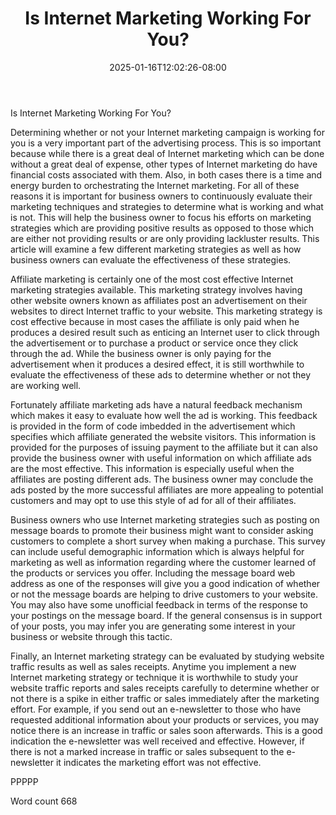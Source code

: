 ﻿---
title: "Is Internet Marketing Working For You?"
date: 2025-01-16T12:02:26-08:00
description: "Text Tips for Web Success"
featured_image: "/images/Text.jpg"
tags: ["Text"]
---

Is Internet Marketing Working For You?

Determining whether or not your Internet marketing campaign is working for you is a very important part of the advertising process. This is so important because while there is a great deal of Internet marketing which can be done without a great deal of expense, other types of Internet marketing do have financial costs associated with them. Also, in both cases there is a time and energy burden to orchestrating the Internet marketing. For all of these reasons it is important for business owners to continuously evaluate their marketing techniques and strategies to determine what is working and what is not. This will help the business owner to focus his efforts on marketing strategies which are providing positive results as opposed to those which are either not providing results or are only providing lackluster results. This article will examine a few different marketing strategies as well as how business owners can evaluate the effectiveness of these strategies.

Affiliate marketing is certainly one of the most cost effective Internet marketing strategies available. This marketing strategy involves having other website owners known as affiliates post an advertisement on their websites to direct Internet traffic to your website. This marketing strategy is cost effective because in most cases the affiliate is only paid when he produces a desired result such as enticing an Internet user to click through the advertisement or to purchase a product or service once they click through the ad. While the business owner is only paying for the advertisement when it produces a desired effect, it is still worthwhile to evaluate the effectiveness of these ads to determine whether or not they are working well. 

Fortunately affiliate marketing ads have a natural feedback mechanism which makes it easy to evaluate how well the ad is working. This feedback is provided in the form of code imbedded in the advertisement which specifies which affiliate generated the website visitors. This information is provided for the purposes of issuing payment to the affiliate but it can also provide the business owner with useful information on which affiliate ads are the most effective. This information is especially useful when the affiliates are posting different ads. The business owner may conclude the ads posted by the more successful affiliates are more appealing to potential customers and may opt to use this style of ad for all of their affiliates. 

Business owners who use Internet marketing strategies such as posting on message boards to promote their business might want to consider asking customers to complete a short survey when making a purchase. This survey can include useful demographic information which is always helpful for marketing as well as information regarding where the customer learned of the products or services you offer. Including the message board web address as one of the responses will give you a good indication of whether or not the message boards are helping to drive customers to your website. You may also have some unofficial feedback in terms of the response to your postings on the message board. If the general consensus is in support of your posts, you may infer you are generating some interest in your business or website through this tactic. 

Finally, an Internet marketing strategy can be evaluated by studying website traffic results as well as sales receipts. Anytime you implement a new Internet marketing strategy or technique it is worthwhile to study your website traffic reports and sales receipts carefully to determine whether or not there is a spike in either traffic or sales immediately after the marketing effort. For example, if you send out an e-newsletter to those who have requested additional information about your products or services, you may notice there is an increase in traffic or sales soon afterwards. This is a good indication the e-newsletter was well received and effective. However, if there is not a marked increase in traffic or sales subsequent to the e-newsletter it indicates the marketing effort was not effective. 

PPPPP

Word count 668

